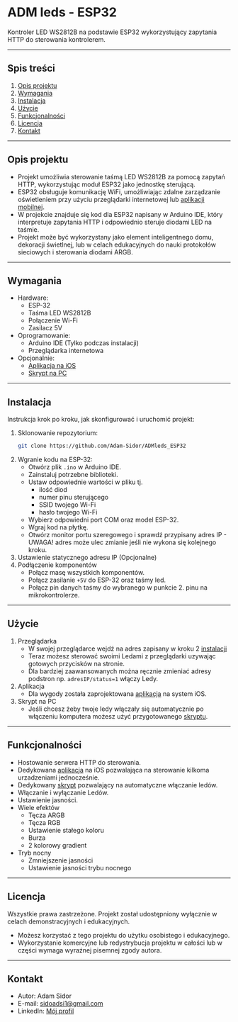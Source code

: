 # ADM leds - ESP32
Kontroler LED WS2812B na podstawie ESP32 wykorzystujący zapytania HTTP do sterowania kontrolerem.

---

## Spis treści
1. [Opis projektu](#opis-projektu)  
2. [Wymagania](#wymagania)  
3. [Instalacja](#instalacja)  
4. [Użycie](#użycie)  
5. [Funkcjonalności](#funkcjonalności)  
6. [Licencja](#licencja)  
7. [Kontakt](#kontakt)  

---

## Opis projektu
- Projekt umożliwia sterowanie taśmą LED WS2812B za pomocą zapytań HTTP, wykorzystując moduł ESP32 jako jednostkę sterującą.
- ESP32 obsługuje komunikację WiFi, umożliwiając zdalne zarządzanie oświetleniem przy użyciu przeglądarki internetowej lub [aplikacji mobilnej](https://github.com/Adam-Sidor/ADMleds_IOS).
- W projekcie znajduje się kod dla ESP32 napisany w Arduino IDE, który interpretuje zapytania HTTP i odpowiednio steruje diodami LED na taśmie.
- Projekt może być wykorzystany jako element inteligentnego domu, dekoracji świetlnej, lub w celach edukacyjnych do nauki protokołów sieciowych i sterowania diodami ARGB.  

---

## Wymagania
- Hardware:
    - ESP-32
    - Taśma LED WS2812B
    - Połączenie Wi-Fi
    - Zasilacz 5V
- Oprogramowanie:
    - Arduino IDE (Tylko podczas instalacji)
    - Przeglądarka internetowa
- Opcjonalnie:
    - [Aplikacja na iOS](https://github.com/Adam-Sidor/ADMleds_IOS)
    - [Skrypt na PC](https://github.com/Adam-Sidor/ADMleds_PC)

---

## Instalacja
Instrukcja krok po kroku, jak skonfigurować i uruchomić projekt:  
1. Sklonowanie repozytorium:  
   ```bash
   git clone https://github.com/Adam-Sidor/ADMleds_ESP32
   ```
2. Wgranie kodu na ESP-32:  
    - Otwórz plik `.ino` w Arduino IDE. 
    - Zainstaluj potrzebne biblioteki. 
    - Ustaw odpowiednie wartości w pliku tj. 
        - ilość diod 
        - numer pinu sterującego 
        - SSID twojego Wi-Fi
        - hasło twojego Wi-Fi
    - Wybierz odpowiedni port COM oraz model ESP-32.  
    - Wgraj kod na płytkę.
    - Otwórz monitor portu szeregowego i sprawdź przypisany adres IP - UWAGA! adres może ulec zmianie jeśli nie wykona się kolejnego kroku.
3. Ustawienie statycznego adresu IP (Opcjonalne)
4. Podłączenie komponentów
    - Połącz masę wszystkich komponentów.
    - Połącz zasilanie `+5V` do ESP-32 oraz taśmy led.
    - Połącz pin danych taśmy do wybranego w punkcie 2. pinu na mikrokontrolerze.

---

## Użycie
1. Przeglądarka
    - W swojej przeglądarce wejdź na adres zapisany w kroku 2 [instalacji](#instalacja)
    - Teraz możesz sterować swoimi Ledami z przeglądarki uzywając gotowych przycisków na stronie.
    - Dla bardziej zaawansowanych można ręcznie zmieniać adresy podstron np. `adresIP/status=1` włączy Ledy.
2. Aplikacja
    - Dla wygody została zaprojektowana [aplikacja](https://github.com/Adam-Sidor/ADMleds_IOS) na system iOS.
3. Skrypt na PC
    - Jeśli chcesz żeby twoje ledy włączały się automatycznie po włączeniu komputera możesz użyć przygotowanego [skryptu](https://github.com/Adam-Sidor/ADMleds_PC).


---

## Funkcjonalności
- Hostowanie serwera HTTP do sterowania.
- Dedykowana [aplikacja](https://github.com/Adam-Sidor/ADMleds_IOS) na iOS pozwalająca na sterowanie kilkoma urzadzeniami jednocześnie.
- Dedykowany [skrypt](https://github.com/Adam-Sidor/ADMleds_PC) pozwalający na automatyczne włączanie ledów.
- Włączanie i wyłączanie Ledów.
- Ustawienie jasności.
- Wiele efektów
    - Tęcza ARGB
    - Tęcza RGB
    - Ustawienie stałego koloru
    - Burza
    - 2 kolorowy gradient
- Tryb nocny
    - Zmniejszenie jasności
    - Ustawienie jasności trybu nocnego

---

## Licencja
Wszystkie prawa zastrzeżone. Projekt został udostępniony wyłącznie w celach demonstracyjnych i edukacyjnych.  
- Możesz korzystać z tego projektu do użytku osobistego i edukacyjnego.  
- Wykorzystanie komercyjne lub redystrybucja projektu w całości lub w części wymaga wyraźnej pisemnej zgody autora.

---

## Kontakt
- Autor: Adam Sidor  
- E-mail: sidoadsi1@gmail.com  
- LinkedIn: [Mój profil](https://www.linkedin.com/in/adam-sidor-088a56341)  
